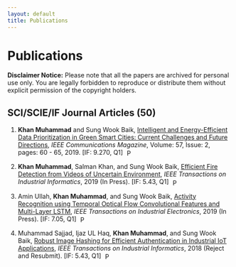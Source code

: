 ```yaml
---
layout: default
title: Publications
---
```


# Publications

**Disclaimer Notice:** Please note that all the papers are archived for personal use only. You are legally forbidden to reproduce or distribute them without explicit permission of the copyright holders.

## SCI/SCIE/IF Journal Articles (50)

1. **Khan Muhammad** and Sung Wook Baik, [Intelligent and Energy-Efficient Data Prioritization in Green Smart Cities: Current Challenges and Future Directions](https://link-to-paper1.com), *IEEE Communications Magazine*, Volume: 57, Issue: 2, pages: 60 - 65, 2019. [IF: 9.270, Q1]
   <a href="/assets/papers/TOPIK.pdf" target="_blank">
     <img src="https://upload.wikimedia.org/wikipedia/commons/8/87/PDF_file_icon.svg" alt="PDF" class="pdf-icon">
   </a>

2. **Khan Muhammad**, Salman Khan, and Sung Wook Baik, [Efficient Fire Detection from Videos of Uncertain Environment](https://link-to-paper2.com), *IEEE Transactions on Industrial Informatics*, 2019 (In Press). [IF: 5.43, Q1]
   <a href="/public/papers/paper2.pdf" target="_blank">
     <img src="https://upload.wikimedia.org/wikipedia/commons/8/87/PDF_file_icon.svg" alt="PDF" class="pdf-icon">
   </a>

3. Amin Ullah, **Khan Muhammad**, and Sung Wook Baik, [Activity Recognition using Temporal Optical Flow Convolutional Features and Multi-Layer LSTM](https://link-to-paper3.com), *IEEE Transactions on Industrial Electronics*, 2019 (In Press). [IF: 7.05, Q1]
   <a href="/public/papers/paper3.pdf" target="_blank">
     <img src="https://upload.wikimedia.org/wikipedia/commons/8/87/PDF_file_icon.svg" alt="PDF" class="pdf-icon">
   </a>

4. Muhammad Sajjad, Ijaz UL Haq, **Khan Muhammad**, and Sung Wook Baik, [Robust Image Hashing for Efficient Authentication in Industrial IoT Applications](https://link-to-paper4.com), *IEEE Transactions on Industrial Informatics*, 2018 (Reject and Resubmit). [IF: 5.43, Q1]
   <a href="/public/papers/paper4.pdf" target="_blank">
     <img src="https://upload.wikimedia.org/wikipedia/commons/8/87/PDF_file_icon.svg" alt="PDF" class="pdf-icon">
   </a>

<!-- Add more publications as needed -->

<style>
  .pdf-icon {
    width: 16px;
    height: 16px;
    vertical-align: middle;
    margin-left: 5px;
  }
</style>
